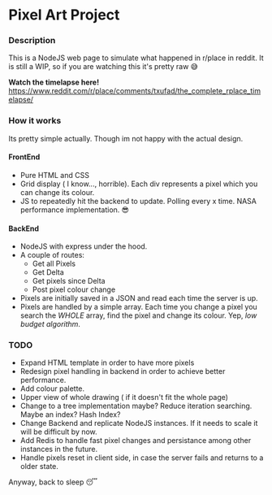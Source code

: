 # Pixel Art Project

### Description

This is a NodeJS web page to simulate what happened in r/place in reddit. It is still a WIP, so if you are watching this it's pretty raw :sweat_smile:

**Watch the timelapse here!**
https://www.reddit.com/r/place/comments/txufad/the_complete_rplace_timelapse/

### How it works

Its pretty simple actually. Though im not happy with the actual design.

#### FrontEnd

- Pure HTML and CSS
- Grid display ( I know..., horrible). Each div represents a pixel which you can change its colour.
- JS to repeatedly hit the backend to update. Polling every x time. NASA performance implementation. :sunglasses:

#### BackEnd

- NodeJS with express under the hood.
- A couple of routes:
  - Get all Pixels
  - Get Delta
  - Get pixels since Delta
  - Post pixel colour change
- Pixels are initially saved in a JSON and read each time the server is up.
- Pixels are handled by a simple array. Each time you change a pixel you search the _WHOLE_ array, find the pixel and change its colour. Yep, _low budget algorithm_.

### TODO

- Expand HTML template in order to have more pixels
- Redesign pixel handling in backend in order to achieve better performance.
- Add colour palette.
- Upper view of whole drawing ( if it doesn't fit the whole page)
- Change to a tree implementation maybe? Reduce iteration searching. Maybe an index? Hash Index?
- Change Backend and replicate NodeJS instances. If it needs to scale it will be difficult by now.
- Add Redis to handle fast pixel changes and persistance among other instances in the future.
- Handle pixels reset in client side, in case the server fails and returns to a older state.

Anyway, back to sleep :sleeping:
